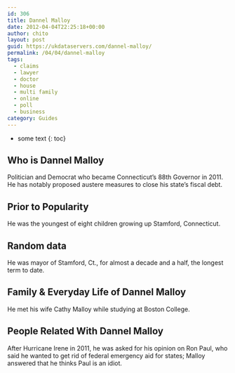 ```yaml
---
id: 306
title: Dannel Malloy
date: 2012-04-04T22:25:18+00:00
author: chito
layout: post
guid: https://ukdataservers.com/dannel-malloy/
permalink: /04/04/dannel-malloy
tags:
  - claims
  - lawyer
  - doctor
  - house
  - multi family
  - online
  - poll
  - business
category: Guides
---
```


* some text
{: toc}


## Who is  Dannel Malloy
                  
                  
                  
Politician and Democrat who became Connecticut&#8217;s 88th Governor in 2011. He has notably proposed austere measures to close his state&#8217;s fiscal debt.
                  
                
                
                
## Prior to Popularity 
                  
                  
                  
He was the youngest of eight children growing up Stamford, Connecticut.
                  
                
                
                
## Random data 
                  
                  
                  
He was mayor of Stamford, Ct., for almost a decade and a half, the longest term to date.
                  
                
                
                
## Family & Everyday Life of Dannel Malloy
                  
                  
                  
He met his wife Cathy Malloy while studying at Boston College.
                  
                
                
                
## People Related With  Dannel Malloy
                  
                  
                  
After Hurricane Irene in 2011, he was asked for his opinion on Ron Paul, who said he wanted to get rid of federal emergency aid for states; Malloy answered that he thinks Paul is an idiot.
                  
                
              
            
          
          
          
    
    
  
